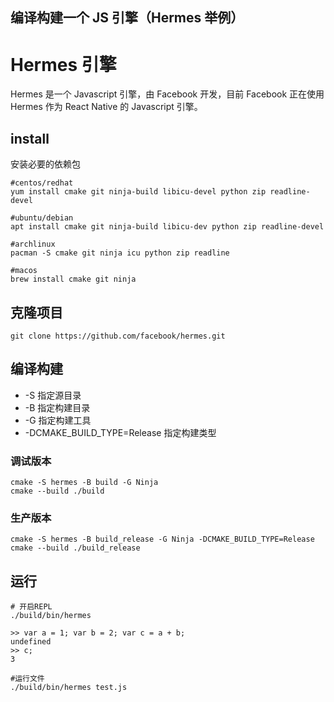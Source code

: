 ## 编译构建一个 JS 引擎（Hermes 举例）

# Hermes 引擎

Hermes 是一个 Javascript 引擎，由 Facebook 开发，目前 Facebook 正在使用 Hermes 作为 React Native 的 Javascript 引擎。

## install

安装必要的依赖包

```shell
#centos/redhat
yum install cmake git ninja-build libicu-devel python zip readline-devel

#ubuntu/debian
apt install cmake git ninja-build libicu-dev python zip readline-devel

#archlinux
pacman -S cmake git ninja icu python zip readline

#macos
brew install cmake git ninja
```

## 克隆项目

```shell
git clone https://github.com/facebook/hermes.git
```

## 编译构建

- -S 指定源目录
- -B 指定构建目录
- -G 指定构建工具
- -DCMAKE_BUILD_TYPE=Release 指定构建类型

### 调试版本

```shell
cmake -S hermes -B build -G Ninja
cmake --build ./build
```

### 生产版本

```shell
cmake -S hermes -B build_release -G Ninja -DCMAKE_BUILD_TYPE=Release
cmake --build ./build_release
```

## 运行

```shell
# 开启REPL
./build/bin/hermes

>> var a = 1; var b = 2; var c = a + b;
undefined
>> c;
3

#运行文件
./build/bin/hermes test.js

```
